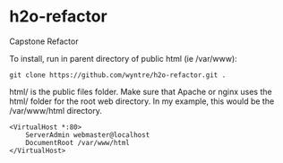 # h2o-refactor
Capstone Refactor

To install, run in parent directory of public html (ie /var/www):
```
git clone https://github.com/wyntre/h2o-refactor.git .
```

html/ is the public files folder.  Make sure that Apache or nginx uses the html/ folder for the root web directory.  In my example, this would be the /var/www/html directory.

```
<VirtualHost *:80>
	ServerAdmin webmaster@localhost
	DocumentRoot /var/www/html
</VirtualHost>
```
